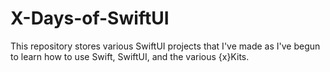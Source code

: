 # X-Days-of-SwiftUI

This repository stores various SwiftUI projects that I've made as I've begun to learn how to use Swift, SwiftUI, and the various {x}Kits.
